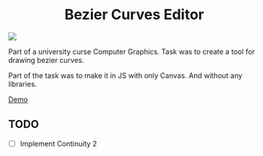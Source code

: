 <h1 align="center">
  Bezier Curves Editor
</h1>

[![](https://user-images.githubusercontent.com/1910649/34161999-92d60dac-e4d2-11e7-9802-62973005e345.png)](https://mentos1386.github.io/bezier-curve-drawing/)

Part of a university curse Computer Graphics. Task was to create a tool
for drawing bezier curves.

Part of the task was to make it in JS with only Canvas. And without any
libraries.

[Demo](https://mentos1386.github.io/bezier-curve-drawing/)

## TODO

 * [ ] Implement Continuity 2

